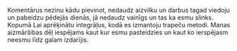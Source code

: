 Komentārus nezinu kādu pievinot, nedaudz aizvilku un darbus tagad viedoju un pabeidzu pēdejās dienās, jā nedaudz vainīgs un tas ka esmu slinks. Kopumā Lai aprēķinātu integrāļus, kodā es izmantoju trapeču metodi. Manas aizmāršibas dēļ iespējams kaut kur esmu pasteidzies un kaut ko ierspējasm neesmu līdz galam izdarījis.
